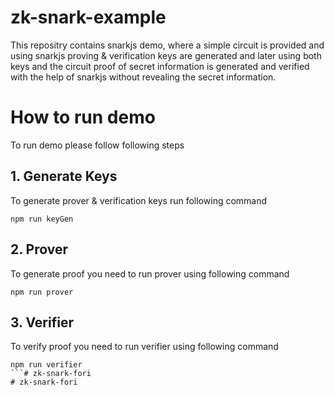 # zk-snark-example
This repositry contains snarkjs demo, where a simple circuit is provided and using snarkjs proving & verification keys are generated and later using both keys and the circuit proof of secret information is generated and verified with the help of snarkjs without revealing the secret information.

# How to run demo
To run demo please follow following steps

## 1. Generate Keys
To generate prover & verification keys run following command
```code
npm run keyGen
```
## 2. Prover
To generate proof you need to run prover using following command
```code
npm run prover
```
## 3. Verifier
To verify proof you need to run verifier using following command
```code
npm run verifier
```# zk-snark-fori
# zk-snark-fori
